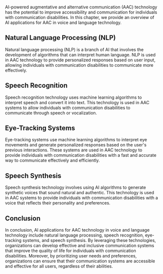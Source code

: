 

AI-powered augmentative and alternative communication (AAC) technology has the potential to improve accessibility and communication for individuals with communication disabilities. In this chapter, we provide an overview of AI applications for AAC in voice and language technology.

Natural Language Processing (NLP)
---------------------------------

Natural language processing (NLP) is a branch of AI that involves the development of algorithms that can interpret human language. NLP is used in AAC technology to provide personalized responses based on user input, allowing individuals with communication disabilities to communicate more effectively.

Speech Recognition
------------------

Speech recognition technology uses machine learning algorithms to interpret speech and convert it into text. This technology is used in AAC systems to allow individuals with communication disabilities to communicate through speech or vocalization.

Eye-Tracking Systems
--------------------

Eye-tracking systems use machine learning algorithms to interpret eye movements and generate personalized responses based on the user's previous interactions. These systems are used in AAC technology to provide individuals with communication disabilities with a fast and accurate way to communicate effectively and efficiently.

Speech Synthesis
----------------

Speech synthesis technology involves using AI algorithms to generate synthetic voices that sound natural and authentic. This technology is used in AAC systems to provide individuals with communication disabilities with a voice that reflects their personality and preferences.

Conclusion
----------

In conclusion, AI applications for AAC technology in voice and language technology include natural language processing, speech recognition, eye-tracking systems, and speech synthesis. By leveraging these technologies, organizations can develop effective and inclusive communication systems that improve the quality of life for individuals with communication disabilities. Moreover, by prioritizing user needs and preferences, organizations can ensure that their communication systems are accessible and effective for all users, regardless of their abilities.
